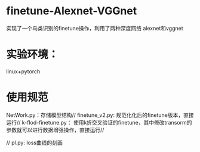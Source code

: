 # finetune-Alexnet-VGGnet
实现了一个鸟类识别的finetune操作，利用了两种深度网络 alexnet和vggnet
# 实验环境：
linux+pytorch

# 使用规范
NetWork.py：存储模型结构//
finetune_v2.py:  规范化化后的finetune版本，直接运行//
k-flod-finetune.py： 使用k折交叉验证的finetune，其中修改transorm的参数就可以进行数据增强操作，直接运行//

//
pl.py:   loss曲线的刻画
